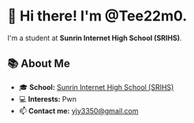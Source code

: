 # 👋 Hi there! I'm @Tee22m0.

I'm a student at **Sunrin Internet High School (SRIHS)**.

## 📚 About Me
- 🎓 **School:** [Sunrin Internet High School (SRIHS)](https://sunrint.sen.hs.kr/)
- 💻 **Interests:** Pwn
- 📫 **Contact me:** yjy3350@gmail.com  
